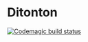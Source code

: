 # Ditonton

[![Codemagic build status](https://api.codemagic.io/apps/63173fe02923d86ba8bf4ddf/default-workflow/status_badge.svg)](https://codemagic.io/apps/63173fe02923d86ba8bf4ddf/default-workflow/latest_build)